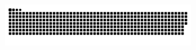 
<picture>
  <source media="(prefers-color-scheme: dark)" srcset="https://raw.githubusercontent.com/janudabethmin/janudabethmin/output/github-contribution-grid-snake-dark.svg">
  <source media="(prefers-color-scheme: light)" srcset="https://raw.githubusercontent.com/janudabethmin/janudabethmin/output/github-contribution-grid-snake.svg">
  <img alt="github contribution grid snake animation" src="https://raw.githubusercontent.com/janudabethmin/janudabethmin/output/github-contribution-grid-snake.svg">
</picture>







